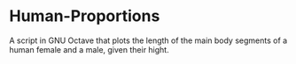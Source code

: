 # Human-Proportions
A script in GNU Octave that plots the length of the main body segments of a human female and a male, given their hight. 
